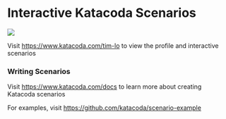 # Interactive Katacoda Scenarios

[![](http://shields.katacoda.com/katacoda/tim-lo/count.svg)](https://www.katacoda.com/tim-lo "Get your profile on Katacoda.com")

Visit https://www.katacoda.com/tim-lo to view the profile and interactive scenarios

### Writing Scenarios
Visit https://www.katacoda.com/docs to learn more about creating Katacoda scenarios

For examples, visit https://github.com/katacoda/scenario-example
